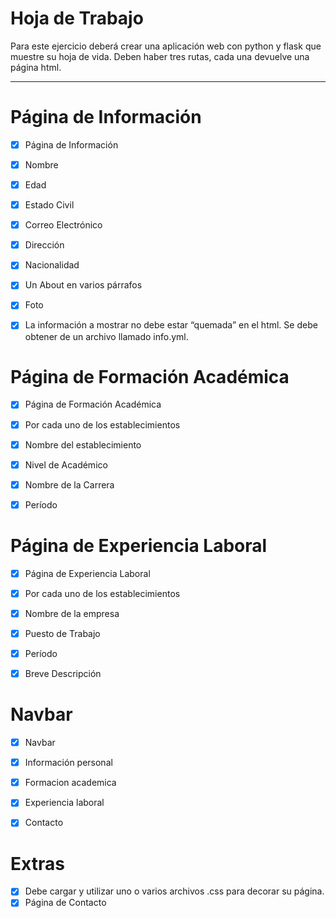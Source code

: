 
# Hoja de Trabajo

Para este ejercicio deberá crear una aplicación web con python y flask que muestre su hoja de vida.
Deben haber tres rutas, cada una devuelve una página html.

---

# Página de Información

- [x] Página de Información

- [x] Nombre
- [x] Edad
- [x] Estado Civil
- [x] Correo Electrónico
- [x] Dirección
- [x] Nacionalidad
- [x] Un About en varios párrafos
- [x] Foto

- [x] La información a mostrar no debe estar “quemada” en el html. Se debe obtener de un archivo llamado info.yml.

# Página de Formación Académica

- [x] Página de Formación Académica
- [x] Por cada uno de los establecimientos

- [x] Nombre del establecimiento
- [x] Nivel de Académico
- [x] Nombre de la Carrera
- [x] Período

# Página de Experiencia Laboral

- [x] Página de Experiencia Laboral
- [x] Por cada uno de los establecimientos

- [x] Nombre de la empresa
- [x] Puesto de Trabajo
- [x] Período
- [x] Breve Descripción

# Navbar

- [x] Navbar

- [x] Información personal
- [x] Formacion academica
- [x] Experiencia laboral
- [x] Contacto

# Extras

- [x] Debe cargar y utilizar uno o varios archivos .css para decorar su página.
- [x] Página de Contacto